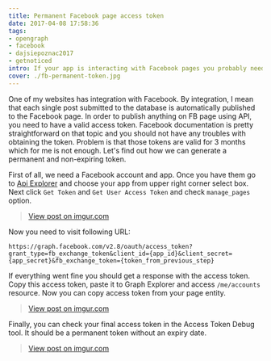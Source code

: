 ```yaml
---
title: Permanent Facebook page access token
date: 2017-04-08 17:58:36
tags:
- opengraph
- facebook
- dajsiepoznac2017
- getnoticed
intro: If your app is interacting with Facebook pages you probably need a permanent access token.
cover: ./fb-permanent-token.jpg
---
```

One of my websites has integration with Facebook. By integration, I mean that each single post submitted to the database is automatically published to the Facebook page. In order to publish anything on FB page using API, you need to have a valid access token. Facebook documentation is pretty straightforward on that topic and you should not have any troubles with obtaining the token. Problem is that those tokens are valid for 3 months which for me is not enough. Let's find out how we can generate a permanent and non-expiring token.

First of all, we need a Facebook account and app. Once you have them go to [Api Explorer](https://developers.facebook.com/tools/explorer/) and choose your app from upper right corner select box. Next click `Get Token` and `Get User Access Token` and check `manage_pages` option.

<blockquote class="imgur-embed-pub" lang="en" data-id="FFLkJll"><a href="//imgur.com/FFLkJll">View post on imgur.com</a></blockquote><script async src="//s.imgur.com/min/embed.js" charset="utf-8"></script>

Now you need to visit following URL:
```
https://graph.facebook.com/v2.8/oauth/access_token?grant_type=fb_exchange_token&client_id={app_id}&client_secret={app_secret}&fb_exchange_token={token_from_previous_step}
```

If everything went fine you should get a response with the access token. Copy this access token, paste it to Graph Explorer and access `/me/accounts` resource. Now you can copy access token from your page entity.

<blockquote class="imgur-embed-pub" lang="en" data-id="R47Lxd7"><a href="//imgur.com/R47Lxd7">View post on imgur.com</a></blockquote><script async src="//s.imgur.com/min/embed.js" charset="utf-8"></script>

Finally, you can check your final access token in the Access Token Debug tool. It should be a permanent token without an expiry date.

<blockquote class="imgur-embed-pub" lang="en" data-id="UgAoFik"><a href="//imgur.com/UgAoFik">View post on imgur.com</a></blockquote><script async src="//s.imgur.com/min/embed.js" charset="utf-8"></script>
